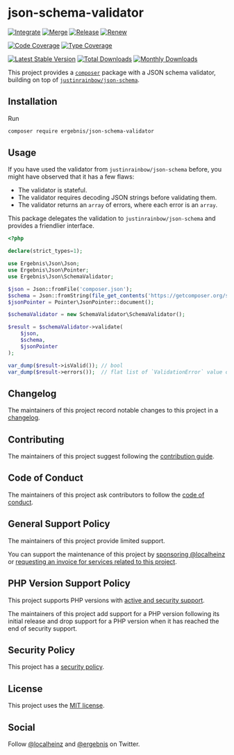 # json-schema-validator

[![Integrate](https://github.com/ergebnis/json-schema-validator/workflows/Integrate/badge.svg)](https://github.com/ergebnis/json-schema-validator/actions)
[![Merge](https://github.com/ergebnis/json-schema-validator/workflows/Merge/badge.svg)](https://github.com/ergebnis/json-schema-validator/actions)
[![Release](https://github.com/ergebnis/json-schema-validator/workflows/Release/badge.svg)](https://github.com/ergebnis/json-schema-validator/actions)
[![Renew](https://github.com/ergebnis/json-schema-validator/workflows/Renew/badge.svg)](https://github.com/ergebnis/json-schema-validator/actions)

[![Code Coverage](https://codecov.io/gh/ergebnis/json-schema-validator/branch/main/graph/badge.svg)](https://codecov.io/gh/ergebnis/json-schema-validator)
[![Type Coverage](https://shepherd.dev/github/ergebnis/json-schema-validator/coverage.svg)](https://shepherd.dev/github/ergebnis/json-schema-validator)

[![Latest Stable Version](https://poser.pugx.org/ergebnis/json-schema-validator/v/stable)](https://packagist.org/packages/ergebnis/json-schema-validator)
[![Total Downloads](https://poser.pugx.org/ergebnis/json-schema-validator/downloads)](https://packagist.org/packages/ergebnis/json-schema-validator)
[![Monthly Downloads](http://poser.pugx.org/ergebnis/json-schema-validator/d/monthly)](https://packagist.org/packages/ergebnis/json-schema-validator)

This project provides a [`composer`](https://getcomposer.org) package with a JSON schema validator, building on top of [`justinrainbow/json-schema`](https://github.com/justinrainbow/json-schema).

## Installation

Run

```sh
composer require ergebnis/json-schema-validator
```

## Usage

If you have used the validator from `justinrainbow/json-schema` before, you might have observed that it has a few flaws:

- The validator is stateful.
- The validator requires decoding JSON strings before validating them.
- The validator returns an `array` of errors, where each error is an `array`.

This package delegates the validation to `justinrainbow/json-schema` and provides a friendlier interface.

```php
<?php

declare(strict_types=1);

use Ergebnis\Json\Json;
use Ergebnis\Json\Pointer;
use Ergebnis\Json\SchemaValidator;

$json = Json::fromFile('composer.json');
$schema = Json::fromString(file_get_contents('https://getcomposer.org/schema.json'));
$jsonPointer = Pointer\JsonPointer::document();

$schemaValidator = new SchemaValidator\SchemaValidator();

$result = $schemaValidator->validate(
    $json,
    $schema,
    $jsonPointer
);

var_dump($result->isValid()); // bool
var_dump($result->errors());  // flat list of `ValidationError` value objects
```

## Changelog

The maintainers of this project record notable changes to this project in a [changelog](CHANGELOG.md).

## Contributing

The maintainers of this project suggest following the [contribution guide](.github/CONTRIBUTING.md).

## Code of Conduct

The maintainers of this project ask contributors to follow the [code of conduct](https://github.com/ergebnis/.github/blob/main/CODE_OF_CONDUCT.md).

## General Support Policy

The maintainers of this project provide limited support.

You can support the maintenance of this project by [sponsoring @localheinz](https://github.com/sponsors/localheinz) or [requesting an invoice for services related to this project](mailto:am@localheinz.com?subject=ergebnis/json-schema-validator:%20Requesting%20invoice%20for%20services).

## PHP Version Support Policy

This project supports PHP versions with [active and security support](https://www.php.net/supported-versions.php).

The maintainers of this project add support for a PHP version following its initial release and drop support for a PHP version when it has reached the end of security support.

## Security Policy

This project has a [security policy](.github/SECURITY.md).

## License

This project uses the [MIT license](LICENSE.md).

## Social

Follow [@localheinz](https://twitter.com/intent/follow?screen_name=localheinz) and [@ergebnis](https://twitter.com/intent/follow?screen_name=ergebnis) on Twitter.
